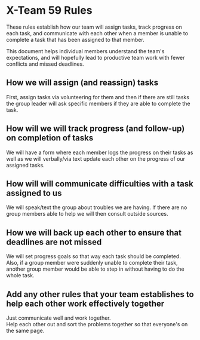 # X-Team 59 Rules

These rules establish how our team will assign tasks,
track progress on each task, and communicate with each other 
when a member is unable to complete a task that has been assigned to that member.

This document helps individual members understand the team's expectations,
and will hopefully lead to productive team work with fewer conflicts
and missed deadlines.

## How we will assign (and reassign) tasks
First, assign tasks via volunteering for them and then if there are still tasks the 
group leader will ask specific members if they are able to complete the task.

## How will we will track progress (and follow-up) on completion of tasks
We will have a form where each member logs the progress on their tasks as well as
we will verbally/via text update each other on the progress of our assigned tasks.

## How will will communicate difficulties with a task assigned to us
We will speak/text the group about troubles we are having. If there are no group
members able to help we will then consult outside sources.

## How we will back up each other to ensure that deadlines are not missed
We will set progress goals so that way each task should be completed. Also, if 
a group member were suddenly unable to complete their task, another group member
would be able to step in without having to do the whole task.

## Add any other rules that your team establishes to help each other work effectively together
Just communicate well and work together.  
Help each other out and sort the problems together so that everyone's on the same page. 


